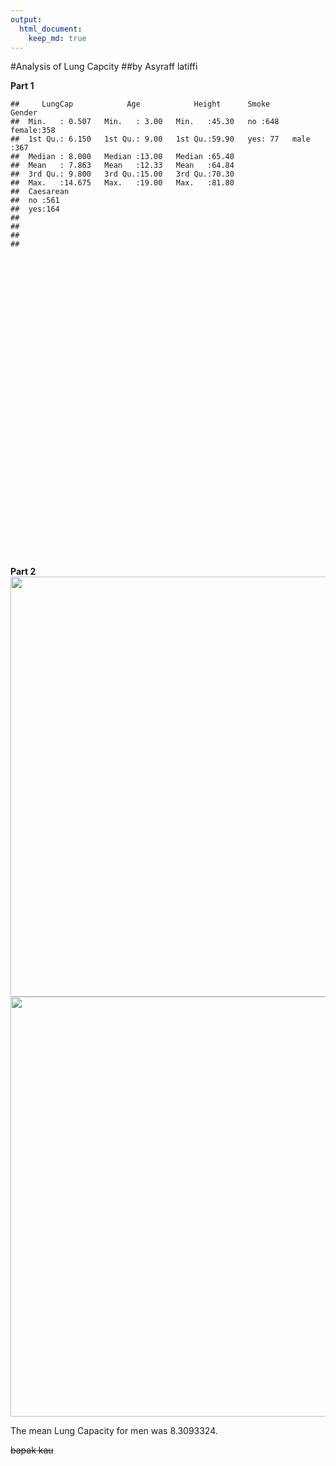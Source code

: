 ```yaml
---
output:  
  html_document:
    keep_md: true
---
```


<!-- README.md is generated from README.Rmd. Please edit that file -->



#Analysis of Lung Capcity
##by Asyraff latiffi
  
  
**Part 1**

```
##     LungCap            Age            Height      Smoke        Gender   
##  Min.   : 0.507   Min.   : 3.00   Min.   :45.30   no :648   female:358  
##  1st Qu.: 6.150   1st Qu.: 9.00   1st Qu.:59.90   yes: 77   male  :367  
##  Median : 8.000   Median :13.00   Median :65.40                         
##  Mean   : 7.863   Mean   :12.33   Mean   :64.84                         
##  3rd Qu.: 9.800   3rd Qu.:15.00   3rd Qu.:70.30                         
##  Max.   :14.675   Max.   :19.00   Max.   :81.80                         
##  Caesarean
##  no :561  
##  yes:164  
##           
##           
##           
## 
```

<!--html_preserve--><div id="htmlwidget-09803bd66fba6e65c41e" style="width:672px;height:480px;" class="plotly html-widget"></div>
<script type="application/json" data-for="htmlwidget-09803bd66fba6e65c41e">{"x":{"data":[{"x":[1,1,1,1,1,1,1,1,1,1,1,1,1,1,1,1,1,1,1,1,1,1,1,1,1,1,1,1,1,1,1,1,1,1,1,1,1,1,1,1,1,1,1,1,1,1,1,1,1,1,1,1,1,1,1,1,1,1,1,1,1,1,1,1,1,1,1,1,1,1,1,1,1,1,1,1,1,1,1,1,1,1,1,1,1,1,1,1,1,1,1,1,1,1,1,1,1,1,1,1,1,1,1,1,1,1,1,1,1,1,1,1,1,1,1,1,1,1,1,1,1,1,1,1,1,1,1,1,1,1,1,1,1,1,1,1,1,1,1,1,1,1,1,1,1,1,1,1,1,1,1,1,1,1,1,1,1,1,1,1,1,1,1,1,1,1,1,1,1,1,1,1,1,1,1,1,1,1,1,1,1,1,1,1,1,1,1,1,1,1,1,1,1,1,1,1,1,1,1,1,1,1,1,1,1,1,1,1,1,1,1,1,1,1,1,1,1,1,1,1,1,1,1,1,1,1,1,1,1,1,1,1,1,1,1,1,1,1,1,1,1,1,1,1,1,1,1,1,1,1,1,1,1,1,1,1,1,1,1,1,1,1,1,1,1,1,1,1,1,1,1,1,1,1,1,1,1,1,1,1,1,1,1,1,1,1,1,1,1,1,1,1,1,1,1,1,1,1,1,1,1,1,1,1,1,1,1,1,1,1,1,1,1,1,1,1,1,1,1,1,1,1,1,1,1,1,1,1,1,1,1,1,1,1,1,1,1,1,1,1,1,1,1,1,1,1,1,1,1,1,1,1,1,1,1,1,1,1,1,1,1,1,1,1,1,1,1,1,1,1,1,1,1,1,1,1,1,1,1,1,1,1,1,1,1,1,1,1,1,1,1,1,1,1,1,1,1,1,1,1,1,1,1,1,1,1,1,1,1,1,1,1,1,1,1,1,1,1,1,1,1,1,1,1,1,1,1,1,1,1,1,1,1,1,1,1,1,1,1,1,1,1,1,1,1,1,1,1,1,1,1,1,1,1,1,1,1,1,1,1,1,1,1,1,1,1,1,1,1,1,1,1,1,1,1,1,1,1,1,1,1,1,1,1,1,1,1,1,1,1,1,1,1,1,1,1,1,1,1,1,1,1,1,1,1,1,1,1,1,1,1,1,1,1,1,1,1,1,1,1,1,1,1,1,1,1,1,1,1,1,1,1,1,1,1,1,1,1,1,1,1,1,1,1,1,1,1,1,1,1,1,1,1,1,1,1,1,1,1,1,1,1,1,1,1,1,1,1,1,1,1,1,1,1,1,1,1,1,1,1,1,1,1,1,1,1,1,1,1,1,1,1,1,1,1,1,1,1,1,1,1,1,1,1,1,1,1,1,1,1,1,1,1,1,1,1,1,1,1,1,1,1,1,1,1,1,1,1,1,1,1,1,1,1,1,1,1,1,1,1,1,1,1,1,1,1,1,1,2,2,2,2,2,2,2,2,2,2,2,2,2,2,2,2,2,2,2,2,2,2,2,2,2,2,2,2,2,2,2,2,2,2,2,2,2,2,2,2,2,2,2,2,2,2,2,2,2,2,2,2,2,2,2,2,2,2,2,2,2,2,2,2,2,2,2,2,2,2,2,2,2,2,2,2,2],"y":[6.475,13.2,9.55,11.125,4.8,6.225,4.95,7.325,8.875,6.8,11.5,10.925,6.525,6,7.825,9.525,7.875,5.05,9.475,9.525,3.975,5.325,10.025,8.725,9.375,8.35,6.75,9.025,1.125,5.075,4.65,7.725,10.6,11.025,8.65,8.825,4.2,8.775,6.325,11.325,8.225,10.725,5.875,7.275,1.575,6.7,7.65,8,12.95,7.35,9.625,12.425,7.4,4.875,12.225,4.25,8.2,11.4,4.625,7.825,6.7,9.2,6.95,6.85,8.45,8.375,5.5,7.375,8.6,7.9,8.5,9.7,5.125,7.825,6.25,13.025,7.5,5.875,10.05,10.8,7.35,11.9,12.05,11.575,6.2,6.125,13.875,7.75,6.4,11.575,6.95,9.2,9.4,9.65,5.85,10.825,10.925,6.95,10.675,6.1,1.175,9.225,3.45,10.725,7.95,3.425,10.875,8.625,6.45,3.1,10.425,12.15,1.85,5.875,9.125,8.975,3.75,10.275,6.675,9.675,8.55,6.575,8.6,11.55,12.95,7.825,10.55,11.7,3.65,11.225,10.425,12.925,7.45,8.6,10.65,4.725,7.55,10.175,6.45,8.85,4.975,9.9,10.2,12.4,6.85,11.825,8.625,11.35,8.225,0.507,8.8,6.45,6.725,4.525,9.275,2.85,6.7,5.55,10.35,6.625,9.725,4.9,10.475,10.85,5.15,4.425,7.55,8.35,6.05,4.325,8.85,4.325,8.775,7.15,9.175,6.725,6.7,10.95,7.4,9.825,8.5,11.875,10.475,9.925,8.5,7.2,10.925,6.075,7.925,2.875,10.35,9.325,7.45,8.625,11.225,12.125,1.025,7.85,2.55,7.575,9.55,12.225,11.625,10,3.9,5.85,5.025,5.95,9.475,4.15,8.225,10.775,6.15,7.375,7.25,8.875,4.125,9.8,10.25,10.475,7.125,5.55,2.95,9,8.1,7.275,11.075,3.1,4.7,5.85,7.925,7.3,9.275,11.125,8.625,9.825,5.725,9.525,3.675,10.9,10.05,9.95,7.275,6.05,9.5,3.825,8,7.475,11.65,10.125,7.7,7.275,12.5,7.625,5.3,5.6,8.625,8.025,9.95,5.85,7.375,11.875,4.85,5.175,10.175,5.225,8.975,7.35,7.975,8.775,6.1,11.65,8.7,6.975,9.375,7.4,8.8,8.725,7.25,9.725,5.325,10.975,9.7,4.775,10.325,6.2,8,3.025,6.125,5.65,7.05,9.275,5.475,11.4,3.175,12.2,12.325,8.725,2.625,9.025,11.225,6.85,6.55,10.525,6.625,6.55,12.275,7.65,9.45,8.35,2.475,9.675,8.775,13.1,6.5,7.3,8.425,10.5,6.775,10.975,7.625,7.225,8.9,9.15,5.2,11.075,8.325,3.625,9.625,4.5,4.425,6,10.05,10.75,1.925,5.25,9.1,10.9,7.7,8.6,7.425,4.45,9.6,1.625,5.05,10.1,4.725,5.025,3.425,8.475,5.65,11.675,10.6,4.725,7.575,7.75,11.7,8.325,11.8,5.675,3.975,8.975,2.65,6.3,11.6,6.225,9.3,8.975,6.725,4.25,11.075,2.875,6.925,10.725,14.375,6.175,7.825,8.125,4.9,4.2,8,10.6,2.925,8,11.075,10.6,5.15,10.3,5.375,3.4,6.525,11.325,1.675,6.725,7.775,5.7,6.825,10.5,6.475,4.475,2,10.2,8.425,1.9,3.225,8.775,2.65,12.15,10.1,11.5,8.5,5.775,8.175,11,8.125,7.925,7.45,3.25,11.95,2.25,6.85,6.925,5.95,11.175,8.55,5.875,5.425,7.625,4.975,10.4,7.025,5.5,3.9,5.05,8.85,11.3,2.875,10.575,6.575,9.925,5.25,9.75,4.55,8.3,7.7,6.15,6.3,9.85,4.325,7.925,4.35,6.9,13.075,10.45,11.525,12.325,6.825,7.425,7.975,5.15,8,9.975,6.225,5.35,10.7,3.175,9.1,9.475,7,12.05,7.85,12.625,10.65,7.825,1.45,3.925,9.675,6.95,6.275,14.55,11.8,10.375,7.675,8.25,8.575,9.875,2.375,10.1,6.075,9.75,8.55,12.9,3.7,5.375,14.675,9,8.35,2.725,8.25,7.9,6.1,8.2,7.675,2.725,8.6,4.475,9.1,13.375,3.7,8.35,9.025,5.65,10.2,2.025,6.175,8.075,8.275,9.325,9.9,10.025,9.725,9.85,10.2,12.7,10.4,8.35,5.225,9,6.45,7.05,4.075,5.575,7.8,8.9,6.075,6.9,10.025,7.55,1.775,11.225,6.8,8.425,5.55,7.875,7.825,9.575,8.425,10.775,4.575,9.375,9.15,8.8,9.025,8.025,8.575,7.075,2.725,7.1,3.925,5.725,7.9,5.825,13.05,7.1,7.65,7.225,8.7,10.7,1.325,13.375,11.9,6.05,1.95,2.25,10.025,4.85,10.675,6.425,2.25,8.225,10.4,9.675,6.05,3.6,12.425,8.825,5.275,12.375,6.975,8.125,9.825,7.325,8.025,8.7,8.725,12.125,9.05,2.825,8.975,7.55,9.225,8.275,8.35,5.625,12.325,13.375,7.85,9.1,4.825,4.25,6.55,6.175,8.6,7.325,2.925,9.825,4.625,6.375,8.775,6.125,3.675,7.325,6.825,4.7,10.4,8.35,7.175,7.55,6.75,2.625,8.25,9.925,4.625,5.95,7.475,6.9,4.45,9.2,5.025,7.475,6.6,8.05,6.15,6.2,9.325,4.425,3.425,9.175,5.375,9.675,11.05,9.175,7.4,6.575,9.45,6.65,6.65,9.35,6.45,6.475,11.75,6.45,8.075,7.025,8.775,10.45,8.675,7.35,7.95,9.55,10.3,6.5,9.1,10.7,10.625,9.85,13.325,7,7.8,7.925,8.5,9.475,10.2,10.875,9.8,8,10.125,10.825,6.225,9.625,8.65,10.7,8.625,4.975,10.45,8.475,9.75,6.45,7.95,6.575,9.875,7.55,7.35,8.2,6.325,8.025,7.475,8.925,8.275,10.275,11.225,11.275,6.7,11.5,10.475,11.025,9.05,8.825,8.125,3.9,8.425,9.05,3.85,8.525,11.775],"hoverinfo":"y","type":"box","fillcolor":"rgba(255,255,255,1)","marker":{"opacity":null,"outliercolor":"rgba(0,0,0,1)","line":{"width":1.88976377952756,"color":"rgba(0,0,0,1)"},"size":5.66929133858268},"line":{"color":"rgba(51,51,51,1)","width":1.88976377952756},"showlegend":false,"xaxis":"x","yaxis":"y","frame":null}],"layout":{"margin":{"t":26.2283105022831,"r":7.30593607305936,"b":40.1826484018265,"l":37.2602739726027},"plot_bgcolor":"rgba(235,235,235,1)","paper_bgcolor":"rgba(255,255,255,1)","font":{"color":"rgba(0,0,0,1)","family":"","size":14.6118721461187},"xaxis":{"domain":[0,1],"automargin":true,"type":"linear","autorange":false,"range":[0.4,2.6],"tickmode":"array","ticktext":["no","yes"],"tickvals":[1,2],"categoryorder":"array","categoryarray":["no","yes"],"nticks":null,"ticks":"outside","tickcolor":"rgba(51,51,51,1)","ticklen":3.65296803652968,"tickwidth":0.66417600664176,"showticklabels":true,"tickfont":{"color":"rgba(77,77,77,1)","family":"","size":11.689497716895},"tickangle":-0,"showline":false,"linecolor":null,"linewidth":0,"showgrid":true,"gridcolor":"rgba(255,255,255,1)","gridwidth":0.66417600664176,"zeroline":false,"anchor":"y","title":{"text":"Smoke","font":{"color":"rgba(0,0,0,1)","family":"","size":14.6118721461187}},"hoverformat":".2f"},"yaxis":{"domain":[0,1],"automargin":true,"type":"linear","autorange":false,"range":[-0.2014,15.3834],"tickmode":"array","ticktext":["0","5","10","15"],"tickvals":[0,5,10,15],"categoryorder":"array","categoryarray":["0","5","10","15"],"nticks":null,"ticks":"outside","tickcolor":"rgba(51,51,51,1)","ticklen":3.65296803652968,"tickwidth":0.66417600664176,"showticklabels":true,"tickfont":{"color":"rgba(77,77,77,1)","family":"","size":11.689497716895},"tickangle":-0,"showline":false,"linecolor":null,"linewidth":0,"showgrid":true,"gridcolor":"rgba(255,255,255,1)","gridwidth":0.66417600664176,"zeroline":false,"anchor":"x","title":{"text":"LungCap","font":{"color":"rgba(0,0,0,1)","family":"","size":14.6118721461187}},"hoverformat":".2f"},"shapes":[{"type":"rect","fillcolor":null,"line":{"color":null,"width":0,"linetype":[]},"yref":"paper","xref":"paper","x0":0,"x1":1,"y0":0,"y1":1}],"showlegend":false,"legend":{"bgcolor":"rgba(255,255,255,1)","bordercolor":"transparent","borderwidth":1.88976377952756,"font":{"color":"rgba(0,0,0,1)","family":"","size":11.689497716895}},"hovermode":"closest","barmode":"relative"},"config":{"doubleClick":"reset","showSendToCloud":false},"source":"A","attrs":{"224c522d5a05":{"x":{},"y":{},"type":"box"}},"cur_data":"224c522d5a05","visdat":{"224c522d5a05":["function (y) ","x"]},"highlight":{"on":"plotly_click","persistent":false,"dynamic":false,"selectize":false,"opacityDim":0.2,"selected":{"opacity":1},"debounce":0},"shinyEvents":["plotly_hover","plotly_click","plotly_selected","plotly_relayout","plotly_brushed","plotly_brushing","plotly_clickannotation","plotly_doubleclick","plotly_deselect","plotly_afterplot"],"base_url":"https://plot.ly"},"evals":[],"jsHooks":[]}</script><!--/html_preserve-->

**Part 2**
<img src="README_figs/README-unnamed-chunk-3-1.png" width="672" /><img src="README_figs/README-unnamed-chunk-3-2.png" width="672" />

The mean Lung Capacity for men was 8.3093324.

~~bapak kau~~
